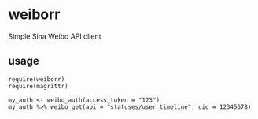 # weiborr
Simple Sina Weibo API client

## usage

```{r}
require(weiborr)
require(magrittr)

my_auth <- weibo_auth(access_token = "123")
my_auth %>% weibo_get(api = "statuses/user_timeline", uid = 12345678)
```

